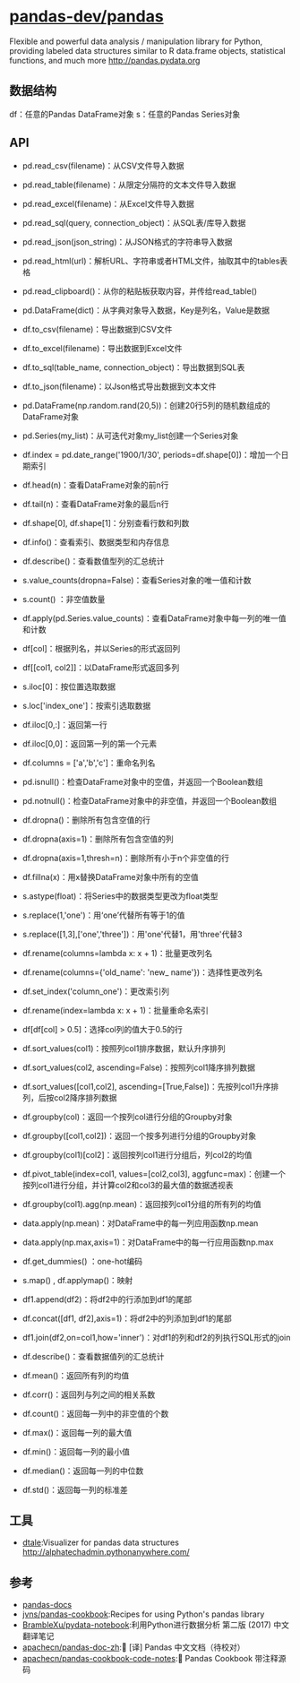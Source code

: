 # [pandas-dev/pandas](https://github.com/pandas-dev/pandas)

Flexible and powerful data analysis / manipulation library for Python, providing labeled data structures similar to R data.frame objects, statistical functions, and much more http://pandas.pydata.org

## 数据结构

df：任意的Pandas DataFrame对象
s：任意的Pandas Series对象

## API

* pd.read_csv(filename)：从CSV文件导入数据
* pd.read_table(filename)：从限定分隔符的文本文件导入数据
* pd.read_excel(filename)：从Excel文件导入数据
* pd.read_sql(query, connection_object)：从SQL表/库导入数据
* pd.read_json(json_string)：从JSON格式的字符串导入数据
* pd.read_html(url)：解析URL、字符串或者HTML文件，抽取其中的tables表格
* pd.read_clipboard()：从你的粘贴板获取内容，并传给read_table()
* pd.DataFrame(dict)：从字典对象导入数据，Key是列名，Value是数据

* df.to_csv(filename)：导出数据到CSV文件
* df.to_excel(filename)：导出数据到Excel文件
* df.to_sql(table_name, connection_object)：导出数据到SQL表
* df.to_json(filename)：以Json格式导出数据到文本文件

* pd.DataFrame(np.random.rand(20,5))：创建20行5列的随机数组成的DataFrame对象
* pd.Series(my_list)：从可迭代对象my_list创建一个Series对象

* df.index = pd.date_range('1900/1/30', periods=df.shape[0])：增加一个日期索引
* df.head(n)：查看DataFrame对象的前n行
* df.tail(n)：查看DataFrame对象的最后n行
* df.shape[0],    df.shape[1]：分别查看行数和列数
* df.info()：查看索引、数据类型和内存信息
* df.describe()：查看数值型列的汇总统计
* s.value_counts(dropna=False)：查看Series对象的唯一值和计数
* s.count() ：非空值数量
* df.apply(pd.Series.value_counts)：查看DataFrame对象中每一列的唯一值和计数
* df[col]：根据列名，并以Series的形式返回列
* df[[col1, col2]]：以DataFrame形式返回多列
* s.iloc[0]：按位置选取数据
* s.loc['index_one']：按索引选取数据
* df.iloc[0,:]：返回第一行
* df.iloc[0,0]：返回第一列的第一个元素
* df.columns = ['a','b','c']：重命名列名
* pd.isnull()：检查DataFrame对象中的空值，并返回一个Boolean数组
* pd.notnull()：检查DataFrame对象中的非空值，并返回一个Boolean数组
* df.dropna()：删除所有包含空值的行
* df.dropna(axis=1)：删除所有包含空值的列
* df.dropna(axis=1,thresh=n)：删除所有小于n个非空值的行
* df.fillna(x)：用x替换DataFrame对象中所有的空值
* s.astype(float)：将Series中的数据类型更改为float类型
* s.replace(1,'one')：用‘one’代替所有等于1的值
* s.replace([1,3],['one','three'])：用'one'代替1，用'three'代替3
* df.rename(columns=lambda x: x + 1)：批量更改列名
* df.rename(columns={'old_name': 'new_ name'})：选择性更改列名
* df.set_index('column_one')：更改索引列
* df.rename(index=lambda x: x + 1)：批量重命名索引
* df[df[col] > 0.5]：选择col列的值大于0.5的行
* df.sort_values(col1)：按照列col1排序数据，默认升序排列
* df.sort_values(col2, ascending=False)：按照列col1降序排列数据
* df.sort_values([col1,col2], ascending=[True,False])：先按列col1升序排列，后按col2降序排列数据
* df.groupby(col)：返回一个按列col进行分组的Groupby对象
* df.groupby([col1,col2])：返回一个按多列进行分组的Groupby对象
* df.groupby(col1)[col2]：返回按列col1进行分组后，列col2的均值
* df.pivot_table(index=col1, values=[col2,col3], aggfunc=max)：创建一个按列col1进行分组，并计算col2和col3的最大值的数据透视表
* df.groupby(col1).agg(np.mean)：返回按列col1分组的所有列的均值
* data.apply(np.mean)：对DataFrame中的每一列应用函数np.mean
* data.apply(np.max,axis=1)：对DataFrame中的每一行应用函数np.max
* df.get_dummies() ：one-hot编码
* s.map() , df.applymap()：映射
* df1.append(df2)：将df2中的行添加到df1的尾部
* df.concat([df1, df2],axis=1)：将df2中的列添加到df1的尾部
* df1.join(df2,on=col1,how='inner')：对df1的列和df2的列执行SQL形式的join
* df.describe()：查看数据值列的汇总统计
* df.mean()：返回所有列的均值
* df.corr()：返回列与列之间的相关系数
* df.count()：返回每一列中的非空值的个数
* df.max()：返回每一列的最大值
* df.min()：返回每一列的最小值
* df.median()：返回每一列的中位数
* df.std()：返回每一列的标准差

## 工具

* [dtale](https://github.com/man-group/dtale):Visualizer for pandas data structures http://alphatechadmin.pythonanywhere.com/

## 参考

* [pandas-docs](https://pandas.pydata.org/pandas-docs/stable/index.html)
* [jvns/pandas-cookbook](https://github.com/jvns/pandas-cookbook):Recipes for using Python's pandas library
* [BrambleXu/pydata-notebook](https://github.com/BrambleXu/pydata-notebook):利用Python进行数据分析 第二版 (2017) 中文翻译笔记
* [apachecn/pandas-doc-zh](https://github.com/apachecn/pandas-doc-zh):📖 [译] Pandas 中文文档（待校对）
* [apachecn/pandas-cookbook-code-notes](https://github.com/apachecn/pandas-cookbook-code-notes):📖 Pandas Cookbook 带注释源码
